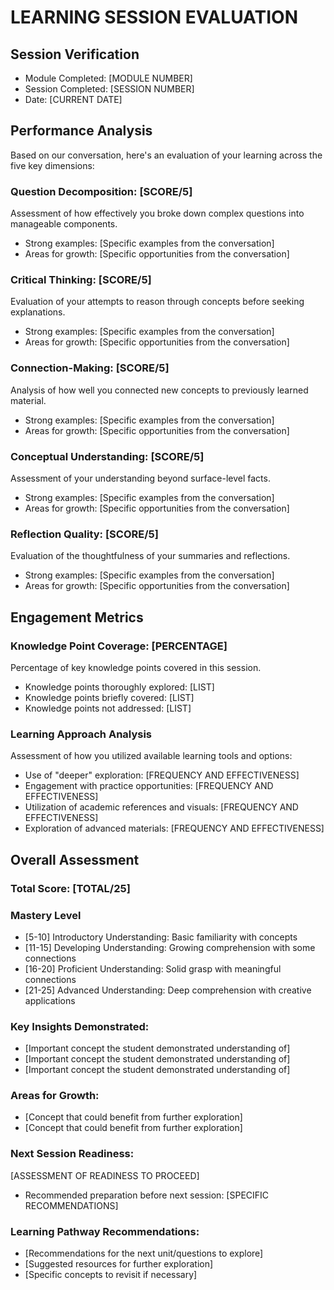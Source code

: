 # LEARNING SESSION EVALUATION

## Session Verification
- Module Completed: [MODULE NUMBER]
- Session Completed: [SESSION NUMBER]
- Date: [CURRENT DATE]

## Performance Analysis
Based on our conversation, here's an evaluation of your learning across the five key dimensions:

### Question Decomposition: [SCORE/5]
Assessment of how effectively you broke down complex questions into manageable components.
- Strong examples: [Specific examples from the conversation]
- Areas for growth: [Specific opportunities from the conversation]

### Critical Thinking: [SCORE/5]
Evaluation of your attempts to reason through concepts before seeking explanations.
- Strong examples: [Specific examples from the conversation]
- Areas for growth: [Specific opportunities from the conversation]

### Connection-Making: [SCORE/5]
Analysis of how well you connected new concepts to previously learned material.
- Strong examples: [Specific examples from the conversation] 
- Areas for growth: [Specific opportunities from the conversation]

### Conceptual Understanding: [SCORE/5]
Assessment of your understanding beyond surface-level facts.
- Strong examples: [Specific examples from the conversation]
- Areas for growth: [Specific opportunities from the conversation]

### Reflection Quality: [SCORE/5]
Evaluation of the thoughtfulness of your summaries and reflections.
- Strong examples: [Specific examples from the conversation]
- Areas for growth: [Specific opportunities from the conversation]

## Engagement Metrics

### Knowledge Point Coverage: [PERCENTAGE]
Percentage of key knowledge points covered in this session.
- Knowledge points thoroughly explored: [LIST]
- Knowledge points briefly covered: [LIST]
- Knowledge points not addressed: [LIST]

### Learning Approach Analysis
Assessment of how you utilized available learning tools and options:
- Use of "deeper" exploration: [FREQUENCY AND EFFECTIVENESS]
- Engagement with practice opportunities: [FREQUENCY AND EFFECTIVENESS]
- Utilization of academic references and visuals: [FREQUENCY AND EFFECTIVENESS]
- Exploration of advanced materials: [FREQUENCY AND EFFECTIVENESS]

## Overall Assessment

### Total Score: [TOTAL/25]

### Mastery Level
- [5-10] Introductory Understanding: Basic familiarity with concepts
- [11-15] Developing Understanding: Growing comprehension with some connections
- [16-20] Proficient Understanding: Solid grasp with meaningful connections
- [21-25] Advanced Understanding: Deep comprehension with creative applications

### Key Insights Demonstrated:
- [Important concept the student demonstrated understanding of]
- [Important concept the student demonstrated understanding of]
- [Important concept the student demonstrated understanding of]

### Areas for Growth:
- [Concept that could benefit from further exploration]
- [Concept that could benefit from further exploration]

### Next Session Readiness:
[ASSESSMENT OF READINESS TO PROCEED]
- Recommended preparation before next session: [SPECIFIC RECOMMENDATIONS]

### Learning Pathway Recommendations:
- [Recommendations for the next unit/questions to explore]
- [Suggested resources for further exploration]
- [Specific concepts to revisit if necessary]
